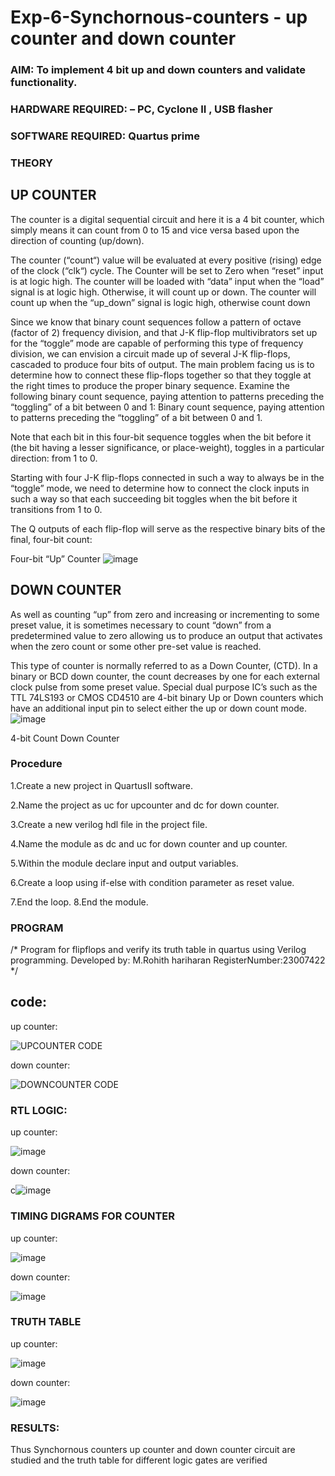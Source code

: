 # Exp-6-Synchornous-counters - up counter and down counter 
### AIM: To implement 4 bit up and down counters and validate  functionality.
### HARDWARE REQUIRED:  – PC, Cyclone II , USB flasher
### SOFTWARE REQUIRED:   Quartus prime
### THEORY 

## UP COUNTER 
The counter is a digital sequential circuit and here it is a 4 bit counter, which simply means it can count from 0 to 15 and vice versa based upon the direction of counting (up/down). 

The counter (“count“) value will be evaluated at every positive (rising) edge of the clock (“clk“) cycle.
The Counter will be set to Zero when “reset” input is at logic high.
The counter will be loaded with “data” input when the “load” signal is at logic high. Otherwise, it will count up or down.
The counter will count up when the “up_down” signal is logic high, otherwise count down

Since we know that binary count sequences follow a pattern of octave (factor of 2) frequency division, and that J-K flip-flop multivibrators set up for the “toggle” mode are capable of performing this type of frequency division, we can envision a circuit made up of several J-K flip-flops, cascaded to produce four bits of output.
The main problem facing us is to determine how to connect these flip-flops together so that they toggle at the right times to produce the proper binary sequence.
Examine the following binary count sequence, paying attention to patterns preceding the “toggling” of a bit between 0 and 1:
Binary count sequence, paying attention to patterns preceding the “toggling” of a bit between 0 and 1.

Note that each bit in this four-bit sequence toggles when the bit before it (the bit having a lesser significance, or place-weight), toggles in a particular direction: from 1 to 0.



 
 

Starting with four J-K flip-flops connected in such a way to always be in the “toggle” mode, we need to determine how to connect the clock inputs in such a way so that each succeeding bit toggles when the bit before it transitions from 1 to 0.

The Q outputs of each flip-flop will serve as the respective binary bits of the final, four-bit count:

 
 

Four-bit “Up” Counter
![image](https://user-images.githubusercontent.com/36288975/169644758-b2f4339d-9532-40c5-af40-8f4f8c942e2c.png)



## DOWN COUNTER 

As well as counting “up” from zero and increasing or incrementing to some preset value, it is sometimes necessary to count “down” from a predetermined value to zero allowing us to produce an output that activates when the zero count or some other pre-set value is reached.

This type of counter is normally referred to as a Down Counter, (CTD). In a binary or BCD down counter, the count decreases by one for each external clock pulse from some preset value. Special dual purpose IC’s such as the TTL 74LS193 or CMOS CD4510 are 4-bit binary Up or Down counters which have an additional input pin to select either the up or down count mode.
![image](https://user-images.githubusercontent.com/36288975/169644844-1a14e123-7228-4ed8-81a9-eb937dff4ac8.png)


4-bit Count Down Counter
### Procedure

1.Create a new project in QuartusII software.

2.Name the project as uc for upcounter and dc for down counter.

3.Create a new verilog hdl file in the project file.

4.Name the module as dc and uc for down counter and up counter.

5.Within the module declare input and output variables.

6.Create a loop using if-else with condition parameter as reset value.

7.End the loop. 8.End the module.


### PROGRAM 
/*
Program for flipflops  and verify its truth table in quartus using Verilog programming.
Developed by: M.Rohith hariharan RegisterNumber:23007422 */

## code:

up counter:

![UPCOUNTER CODE](https://github.com/Rxhith1205/Exp-7-Synchornous-counters-/assets/147473311/3e63ce8f-69e7-40bd-b389-c2c404855159)

down counter:

![DOWNCOUNTER CODE](https://github.com/Rxhith1205/Exp-7-Synchornous-counters-/assets/147473311/a43f53c6-1fd2-4a43-8067-2da79f5c1e29)


### RTL LOGIC:

up counter:

![image](https://github.com/Rxhith1205/Exp-7-Synchornous-counters-/assets/147473311/0339166f-0c35-49c6-8678-30d8634ab97a)

down counter:

c![image](https://github.com/Rxhith1205/Exp-7-Synchornous-counters-/assets/147473311/2588d57b-4223-48ae-81a0-624b1a3d0ff0)



### TIMING DIGRAMS FOR COUNTER  

up counter:

![image](https://github.com/Rxhith1205/Exp-7-Synchornous-counters-/assets/147473311/4e471b88-15a8-494a-861c-de024255fc2a)


down counter:

![image](https://github.com/Rxhith1205/Exp-7-Synchornous-counters-/assets/147473311/a72c6496-153a-4e9e-9bee-424542f716ac)


### TRUTH TABLE 

up counter:

![image](https://github.com/Rxhith1205/Exp-7-Synchornous-counters-/assets/147473311/bcda0798-59dc-406d-9298-c3b3e7c1f67e)

down counter:

![image](https://github.com/Rxhith1205/Exp-7-Synchornous-counters-/assets/147473311/f81ed1e3-be66-4a87-a3ec-addd8b595d2f)


### RESULTS:

Thus Synchornous counters up counter and down counter circuit are studied and the truth table for different logic gates are verified
